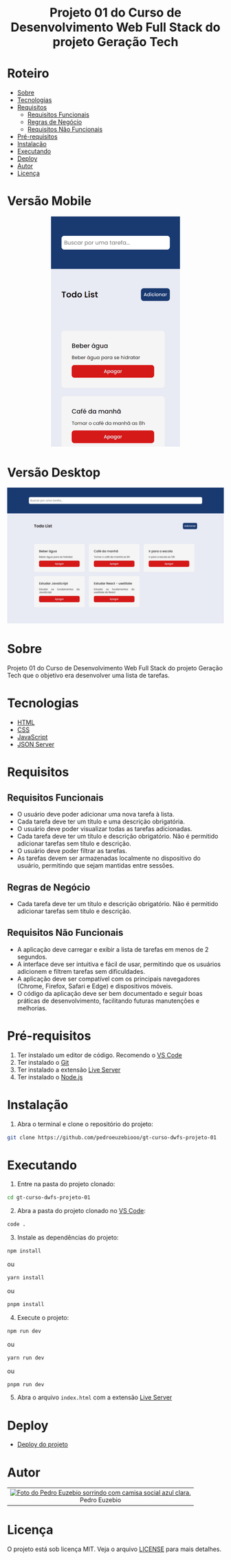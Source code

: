 <h1 align="center">Projeto 01 do Curso de Desenvolvimento Web Full Stack do projeto Geração Tech</h1>

# Roteiro

<ul>
  <li>
    <a href="#sobre">Sobre</a>
  </li>
  <li>
    <a href="#tecnologias">Tecnologias</a>
  </li>
  <li>
    <a href="#requisitos">Requisitos</a>
    <ul>
      <li>
        <a href="#requisitos-funcionais">Requisitos Funcionais</a>
      </li>
      <li>
        <a href="#regras-de-negocio">Regras de Negócio</a>
      </li>
      <li>
        <a href="#requisitos-nao-funcionais">Requisitos Não Funcionais</a>
      </li>
    </ul>
  </li>
  <li>
    <a href="#pre-requisitos">Pré-requisitos</a>
  </li>
  <li>
    <a href="#instalacao">Instalação</a>
  </li>
  <li>
    <a href="#executando">Executando</a>
  </li>
  <li>
    <a href="#deploy">Deploy</a>
  </li>
  <li>
    <a href="#autor">Autor</a>
  </li>
  <li>
    <a href="#licenca">Licença</a>
  </li>
</ul>

# Versão Mobile

<p align="center">
  <a href="https://gt-curso-dwfs-projeto-01.netlify.app">
    <img src="./.github/preview-mobile.png" alt="Preview do projeto versão mobile" width="300" />
  </a>
</p>

# Versão Desktop

<p align="center">
  <a href="https://gt-curso-dwfs-projeto-01.netlify.app">
    <img src="./.github/preview-desktop.png" alt="Preview do projeto versão desktop" />
  </a>
</p>

# Sobre

Projeto 01 do Curso de Desenvolvimento Web Full Stack do projeto Geração Tech que o objetivo era desenvolver uma lista de tarefas.

# Tecnologias

- [HTML](https://developer.mozilla.org/pt-BR/docs/Web/HTML)
- [CSS](https://developer.mozilla.org/pt-BR/docs/Web/CSS)
- [JavaScript](https://developer.mozilla.org/pt-BR/docs/Web/JavaScript)
- [JSON Server](https://www.npmjs.com/package/json-server)

# Requisitos

## Requisitos Funcionais

- O usuário deve poder adicionar uma nova tarefa à lista.
- Cada tarefa deve ter um título e uma descrição obrigatória.
- O usuário deve poder visualizar todas as tarefas adicionadas.
- Cada tarefa deve ter um título e descrição obrigatório. Não é permitido adicionar tarefas sem título e descrição.
- O usuário deve poder filtrar as tarefas.
- As tarefas devem ser armazenadas localmente no dispositivo do usuário, permitindo que sejam mantidas entre sessões.

## Regras de Negócio

- Cada tarefa deve ter um título e descrição obrigatório. Não é permitido adicionar tarefas sem título e descrição.

## Requisitos Não Funcionais

- A aplicação deve carregar e exibir a lista de tarefas em menos de 2 segundos.
- A interface deve ser intuitiva e fácil de usar, permitindo que os usuários adicionem e filtrem tarefas sem dificuldades.
- A aplicação deve ser compatível com os principais navegadores (Chrome, Firefox, Safari e Edge) e dispositivos móveis.
- O código da aplicação deve ser bem documentado e seguir boas práticas de desenvolvimento, facilitando futuras manutenções e melhorias.

# Pré-requisitos

1. Ter instalado um editor de código. Recomendo o [VS Code](https://code.visualstudio.com/download)
2. Ter instalado o [Git](https://git-scm.com/downloads)
3. Ter instalado a extensão [Live Server](https://marketplace.visualstudio.com/items?itemName=ritwickdey.LiveServer)
4. Ter instalado o [Node.js](https://nodejs.org/en)

# Instalação

1. Abra o terminal e clone o repositório do projeto:

```bash
git clone https://github.com/pedroeuzebiooo/gt-curso-dwfs-projeto-01
```

# Executando

1. Entre na pasta do projeto clonado:

```bash
cd gt-curso-dwfs-projeto-01
```

2. Abra a pasta do projeto clonado no [VS Code](https://code.visualstudio.com/download/):

```bash
code .
```

3. Instale as dependências do projeto:

```bash
npm install
```

ou

```bash
yarn install
```

ou

```bash
pnpm install
```

4. Execute o projeto:

```bash
npm run dev
```

ou

```bash
yarn run dev
```

ou

```bash
pnpm run dev
```

5. Abra o arquivo `index.html` com a extensão [Live Server](https://marketplace.visualstudio.com/items?itemName=ritwickdey.LiveServer)

# Deploy

- [Deploy do projeto](https://gt-curso-dwfs-projeto-01.netlify.app)

# Autor

<table>
  <tr>
    <td align="center">
      <a href="https://github.com/pedroeuzebiooo">
        <img src="https://i.imgur.com/a9F1MXp.jpg" alt="Foto do Pedro Euzebio sorrindo com camisa social azul clara." width="100" />
      </a>
      <br>
      Pedro Euzebio
    </td>
  </tr>
</table>

# Licença

O projeto está sob licença MIT. Veja o arquivo [LICENSE](#) para mais detalhes.
